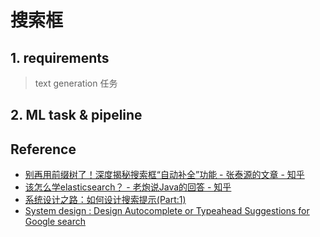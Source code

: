 # 搜索框

## 1. requirements

> text generation 任务

## 2. ML task & pipeline

## Reference

- [别再用前缀树了！深度揭秘搜索框“自动补全”功能 - 张泰源的文章 - 知乎](https://zhuanlan.zhihu.com/p/646509421)
- [该怎么学elasticsearch？ - 老炮说Java的回答 - 知乎](https://www.zhihu.com/question/323811022/answer/2530588398)
- [系统设计之路：如何设计搜索提示(Part:1)](https://mp.weixin.qq.com/s/plXhy4R7yyhq51jvqyCP-Q)
- [System design : Design Autocomplete or Typeahead Suggestions for Google search](https://www.youtube.com/watch?v=us0qySiUsGU)
